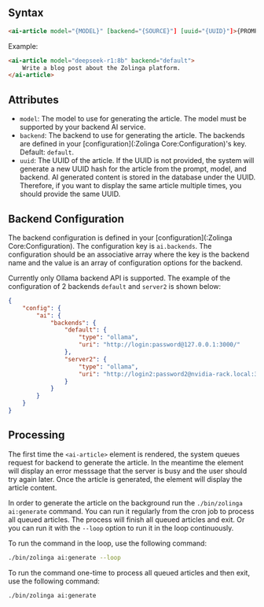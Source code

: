 ## Syntax

```html
<ai-article model="{MODEL}" [backend="{SOURCE}"] [uuid="{UUID}"]>{PROMPT}</ai-article>
```

Example:

```html
<ai-article model="deepseek-r1:8b" backend="default">
    Write a blog post about the Zolinga platform.
</ai-article>
```

## Attributes

- `model`: The model to use for generating the article. The model must be supported by your backend AI service.
- `backend`: The backend to use for generating the article. The backends are defined in your [configuration](:Zolinga Core:Configuration)'s key. Default: `default`.
- `uuid`: The UUID of the article. If the UUID is not provided, the system will generate a new UUID hash for the article from the prompt, model, and backend. AI generated content is stored in the database under the UUID. Therefore, if you want to display the same article multiple times, you should provide the same UUID.

## Backend Configuration

The backend configuration is defined in your [configuration](:Zolinga Core:Configuration). The configuration key is `ai.backends`. The configuration should be an associative array where the key is the backend name and the value is an array of configuration options for the backend.

Currently only Ollama backend API is supported. The example of the configuration of 2 backends `default` and `server2` is shown below:
```json
{
    "config": {
        "ai": {
            "backends": {
                "default": {
                    "type": "ollama",
                    "uri": "http://login:password@127.0.0.1:3000/"
                },
                "server2": {
                    "type": "ollama",
                    "uri": "http://login2:password2@nvidia-rack.local:3000/"
                }
            }
        }
    }
}
```

## Processing

The first time the `<ai-article>` element is rendered, the system queues request for backend to generate the article. In the meantime the element will display an error messsage that the server is busy and the user should try again later. Once the article is generated, the element will display the article content. 

In order to generate the article on the background run the `./bin/zolinga ai:generate` command. You can run it regularly from the cron job to process all queued articles. The process will finish all queued articles and exit. Or you can run it with the `--loop` option to run it in the loop continuously.

To run the command in the loop, use the following command:
```bash
./bin/zolinga ai:generate --loop
```

To run the command one-time to process all queued articles and then exit, use the following command:
```bash
./bin/zolinga ai:generate
```
